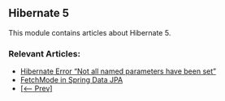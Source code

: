 ## Hibernate 5

This module contains articles about Hibernate 5.

### Relevant Articles:
- [Hibernate Error “Not all named parameters have been set”](https://www.baeldung.com/hibernate-error-named-parameters-not-set)
- [FetchMode in Spring Data JPA](https://www.baeldung.com/spring-data-jpa-fetchmode)
- [[<-- Prev]](/hibernate5)